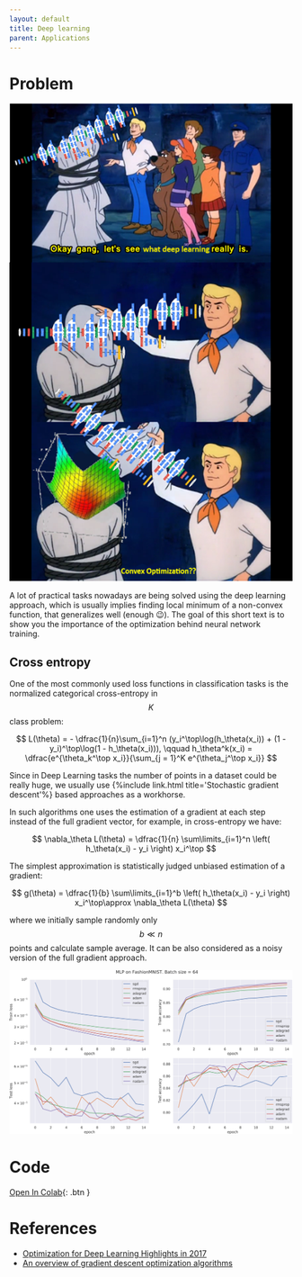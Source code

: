 ```yaml
---
layout: default
title: Deep learning
parent: Applications
---
```


# Problem

![](./dl.png)

A lot of practical tasks nowadays are being solved using the deep learning approach, which is usually implies finding local minimum of a non-convex function, that generalizes well (enough 😉). The goal of this short text is to show you the importance of the optimization behind neural network training.

## Cross entropy
One of the most commonly used loss functions in classification tasks is the normalized categorical cross-entropy in $$K$$ class problem:

$$
L(\theta) = - \dfrac{1}{n}\sum_{i=1}^n (y_i^\top\log(h_\theta(x_i)) + (1 - y_i)^\top\log(1 - h_\theta(x_i))), \qquad h_\theta^k(x_i) = \dfrac{e^{\theta_k^\top x_i}}{\sum_{j = 1}^K e^{\theta_j^\top x_i}}
$$

Since in Deep Learning tasks the number of points in a dataset could be really huge, we usually use {%include link.html title='Stochastic gradient descent'%} based approaches as a workhorse. 

In such algorithms one uses the estimation of a gradient at each step instead of the full gradient vector, for example, in cross-entropy we have:

$$
\nabla_\theta L(\theta) = \dfrac{1}{n} \sum\limits_{i=1}^n \left( h_\theta(x_i) - y_i \right) x_i^\top
$$

The simplest approximation is statistically judged unbiased estimation of a gradient:

$$
g(\theta) = \dfrac{1}{b} \sum\limits_{i=1}^b \left( h_\theta(x_i) - y_i \right) x_i^\top\approx \nabla_\theta L(\theta)
$$

where we initially sample randomly only $$b \ll n$$ points and calculate sample average. It can be also considered as a noisy version of the full gradient approach.

![](./MLP_optims.svg)


# Code
[Open In Colab](https://colab.research.google.com/github/MerkulovDaniil/optim/blob/master/assets/Notebooks/Deep%20learning.ipynb){: .btn }

# References
* [Optimization for Deep Learning Highlights in 2017](http://ruder.io/deep-learning-optimization-2017/)
* [An overview of gradient descent optimization algorithms](http://ruder.io/optimizing-gradient-descent/)
